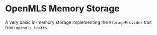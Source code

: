 # OpenMLS Memory Storage

A very basic in-memory storage implementing the `StorageProvider` trait from `openmls_traits`.
